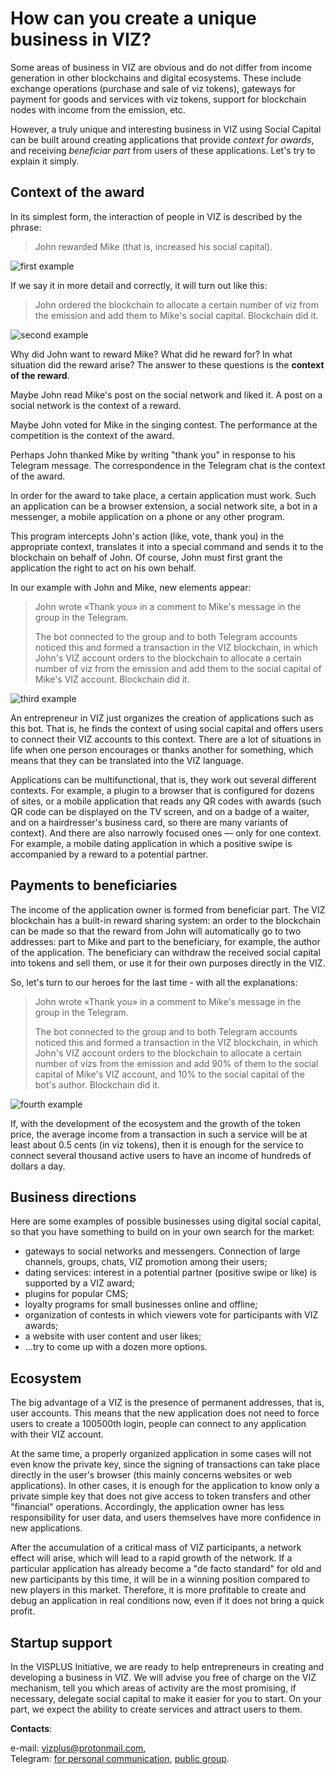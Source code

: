 # How can you create a unique business in VIZ?

Some areas of business in VIZ are obvious and do not differ from income generation in other blockchains and digital ecosystems. These include exchange operations (purchase and sale of viz tokens), gateways for payment for goods and services with viz tokens, support for blockchain nodes with income from the emission, etc.

However, a truly unique and interesting business in VIZ using Social Capital can be built around creating applications that provide *context for awards*, and receiving *beneficiar part* from users of these applications. Let's try to explain it simply.

## Context of the award

In its simplest form, the interaction of people in VIZ is described by the phrase:

> John rewarded Mike (that is, increased his social capital).

![first example](https://raw.githubusercontent.com/vizplus/viz-biz/main/1.jpg)

If we say it in more detail and correctly, it will turn out like this:

> John ordered the blockchain to allocate a certain number of viz from the emission and add them to Mike's social capital. Blockchain did it.

![second example](https://raw.githubusercontent.com/vizplus/viz-biz/main/2.jpg)

Why did John want to reward Mike? What did he reward for? In what situation did the reward arise? The answer to these questions is the **context of the reward**.

Maybe John read Mike's post on the social network and liked it. A post on a social network is the context of a reward.

Maybe John voted for Mike in the singing contest. The performance at the competition is the context of the award.

Perhaps John thanked Mike by writing "thank you" in response to his Telegram message. The correspondence in the Telegram chat is the context of the award.

In order for the award to take place, a certain application must work. Such an application can be a browser extension, a social network site, a bot in a messenger, a mobile application on a phone or any other program.

This program intercepts John's action (like, vote, thank you) in the appropriate context, translates it into a special command and sends it to the blockchain on behalf of John. Of course, John must first grant the application the right to act on his own behalf.

In our example with John and Mike, new elements appear:

> John wrote «Thank you» in a comment to Mike's message in the group in the Telegram.
>
> The bot connected to the group and to both Telegram accounts noticed this and formed a transaction in the VIZ blockchain, in which John's VIZ account orders to the blockchain to allocate a certain number of viz from the emission and add them to the social capital of Mike's VIZ account. Blockchain did it.

![third example](https://raw.githubusercontent.com/vizplus/viz-biz/main/3.jpg)

An entrepreneur in VIZ just organizes the creation of applications such as this bot. That is, he finds the context of using social capital and offers users to connect their VIZ accounts to this context. There are a lot of situations in life when one person encourages or thanks another for something, which means that they can be translated into the VIZ language.

Applications can be multifunctional, that is, they work out several different contexts. For example, a plugin to a browser that is configured for dozens of sites, or a mobile application that reads any QR codes with awards (such QR code can be displayed on the TV screen, and  on a badge of a waiter, and on a hairdresser's business card, so there are many variants of context). And there are also narrowly focused ones — only for one context. For example, a mobile dating application in which a positive swipe is accompanied by a reward to a potential partner.

## Payments to beneficiaries

The income of the application owner is formed from beneficiar part. The VIZ blockchain has a built-in reward sharing system: an order to the blockchain can be made so that the reward from John will automatically go to two addresses: part to Mike and part to the beneficiary, for example, the author of the application. The beneficiary can withdraw the received social capital into tokens and sell them, or use it for their own purposes directly in the VIZ.

So, let's turn to our heroes for the last time - with all the explanations:

> John wrote «Thank you» in a comment to Mike's message in the group in the Telegram. 
>
> The bot connected to the group and to both Telegram accounts noticed this and formed a transaction in the VIZ blockchain, in which John's VIZ account orders to the blockchain to allocate a certain number of vizs from the emission and add 90% of them to the social capital of Mike's VIZ account, and 10% to the social capital of the bot's author. Blockchain did it.

![fourth example](https://raw.githubusercontent.com/vizplus/viz-biz/main/4.jpg)

If, with the development of the ecosystem and the growth of the token price, the average income from a transaction in such a service will be at least about 0.5 cents (in viz tokens), then it is enough for the service to connect several thousand active users to have an income of hundreds of dollars a day.

## Business directions

Here are some examples of possible businesses using digital social capital, so that you have something to build on in your own search for the market:

- gateways to social networks and messengers. Connection of large channels, groups, chats, VIZ promotion among their users;
- dating services: interest in a potential partner (positive swipe or like) is supported by a VIZ award;
- plugins for popular CMS;
- loyalty programs for small businesses online and offline;
- organization of contests in which viewers vote for participants with VIZ awards;
- a website with user content and user likes;
- …try to come up with a dozen more options.

## Ecosystem

The big advantage of a VIZ is the presence of permanent addresses, that is, user accounts. This means that the new application does not need to force users to create a 100500th login, people can connect to any application with their VIZ account.

At the same time, a properly organized application in some cases will not even know the private key, since the signing of transactions can take place directly in the user's browser (this mainly concerns websites or web applications). In other cases, it is enough for the application to know only a private simple key that does not give access to token transfers and other "financial" operations. Accordingly, the application owner has less responsibility for user data, and users themselves have more confidence in new applications.

After the accumulation of a critical mass of VIZ participants, a network effect will arise, which will lead to a rapid growth of the network. If a particular application has already become a "de facto standard" for old and new participants by this time, it will be in a winning position compared to new players in this market. Therefore, it is more profitable to create and debug an application in real conditions now, even if it does not bring a quick profit.

## Startup support

In the VISPLUS Initiative, we are ready to help entrepreneurs in creating and developing a business in VIZ. We will advise you free of charge on the VIZ mechanism, tell you which areas of activity are the most promising, if necessary, delegate social capital to make it easier for you to start. On your part, we expect the ability to create services and attract users to them.

**Contacts**:

e-mail: [vizplus@protonmail.com](mailto:vizplus@protonmail.com),  
Telegram: [for personal communication](https://t.me/ae_viz_plus), [public group](https://t.me/vizplus).

